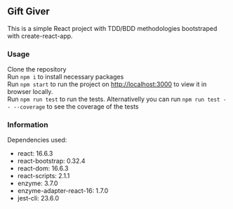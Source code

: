 ## Gift Giver

This is a simple React project with TDD/BDD methodologies bootstraped with create-react-app.

### Usage
Clone the repository<br />
Run `npm i` to install necessary packages<br />
Run `npm start` to run the project on [http://localhost:3000](http://localhost:3000) to view it in browser locally.<br />
Run `npm run test` to run the tests. Alternativelly you can run `npm run test -- --coverage` to see the coverage of the tests<br />

### Information
Dependencies used:
  - react: 16.6.3
  - react-bootstrap: 0.32.4
  - react-dom: 16.6.3
  - react-scripts: 2.1.1
  - enzyme: 3.7.0
  - enzyme-adapter-react-16: 1.7.0
  - jest-cli: 23.6.0

